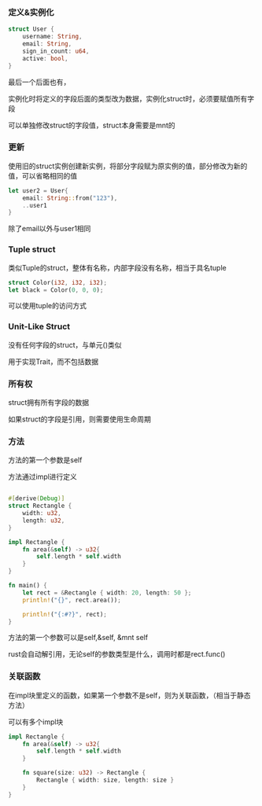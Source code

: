 ### 定义&实例化

```rust
struct User {
    username: String,
    email: String,
    sign_in_count: u64,
    active: bool,
}
```

最后一个后面也有，

实例化时将定义的字段后面的类型改为数据，实例化struct时，必须要赋值所有字段

可以单独修改struct的字段值，struct本身需要是mnt的



### 更新

使用旧的struct实例创建新实例，将部分字段赋为原实例的值，部分修改为新的值，可以省略相同的值

```rust
let user2 = User{
    email: String::from("123"),
    ..user1
}
```

除了email以外与user1相同



### Tuple struct

类似Tuple的struct，整体有名称，内部字段没有名称，相当于具名tuple

```rust
struct Color(i32, i32, i32);
let black = Color(0, 0, 0);
```

可以使用tuple的访问方式



### Unit-Like Struct 

没有任何字段的struct，与单元()类似

用于实现Trait，而不包括数据



### 所有权

struct拥有所有字段的数据

如果struct的字段是引用，则需要使用生命周期



### 方法

方法的第一个参数是self

方法通过impl进行定义

```rust

#[derive(Debug)]
struct Rectangle {
    width: u32,
    length: u32,
}

impl Rectangle {
    fn area(&self) -> u32{
        self.length * self.width
    }
}

fn main() {
    let rect = &Rectangle { width: 20, length: 50 };
    println!("{}", rect.area());

    println!("{:#?}", rect);
}
```

方法的第一个参数可以是self,&self, &mnt self

rust会自动解引用，无论self的参数类型是什么，调用时都是rect.func()



### 关联函数

在impl块里定义的函数，如果第一个参数不是self，则为关联函数，（相当于静态方法）

可以有多个impl块

```rust
impl Rectangle {
    fn area(&self) -> u32{
        self.length * self.width
    }

    fn square(size: u32) -> Rectangle {
        Rectangle { width: size, length: size }
    }
}
```

